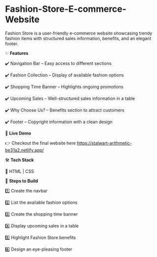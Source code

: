 # Fashion-Store-E-commerce-Website
Fashion Store is a user-friendly e-commerce website showcasing trendy fashion items with structured sales information, benefits, and an elegant footer.

✨ **Features**

✔️ Navigation Bar – Easy access to different sections

✔️ Fashion Collection – Display of available fashion options

✔️ Shopping Time Banner – Highlights ongoing promotions

✔️ Upcoming Sales – Well-structured sales information in a table

✔️ Why Choose Us? – Benefits section to attract customers

✔️ Footer – Copyright information with a clean design                                                                                                                                                                                           

🚀 **Live Demo**

👉 Checkout the final website here https://stalwart-arithmetic-be31a2.netlify.app/


🛠️ **Tech Stack**

🔹 HTML | CSS 

📌 **Steps to Build**

1️⃣ Create the navbar

2️⃣ List the available fashion options

3️⃣ Create the shopping time banner

4️⃣ Display upcoming sales in a table

5️⃣ Highlight Fashion Store benefits

6️⃣ Design an eye-pleasing footer

